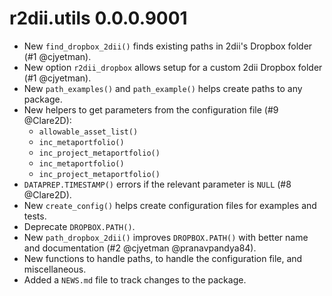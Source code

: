 # r2dii.utils 0.0.0.9001

* New `find_dropbox_2dii()` finds existing paths in 2dii's Dropbox folder (#1 @cjyetman).
* New option `r2dii_dropbox` allows setup for a custom 2dii Dropbox folder (#1 @cjyetman).
* New `path_examples()` and `path_example()` helps create paths to any package.
* New helpers to get parameters from the configuration file (#9 @Clare2D):
    * `allowable_asset_list()`
    * `inc_metaportfolio()`
    * `inc_project_metaportfolio()`
    * `inc_metaportfolio()`
    * `inc_project_metaportfolio()`
* `DATAPREP.TIMESTAMP()` errors if the relevant parameter is `NULL` (#8 @Clare2D).
* New `create_config()` helps create configuration files for examples and tests.
* Deprecate `DROPBOX.PATH()`.
* New `path_dropbox_2dii()` improves `DROPBOX.PATH()` with better name and documentation (#2 @cjyetman @pranavpandya84).
* New functions to handle paths, to handle the configuration file, and miscellaneous.
* Added a `NEWS.md` file to track changes to the package.

